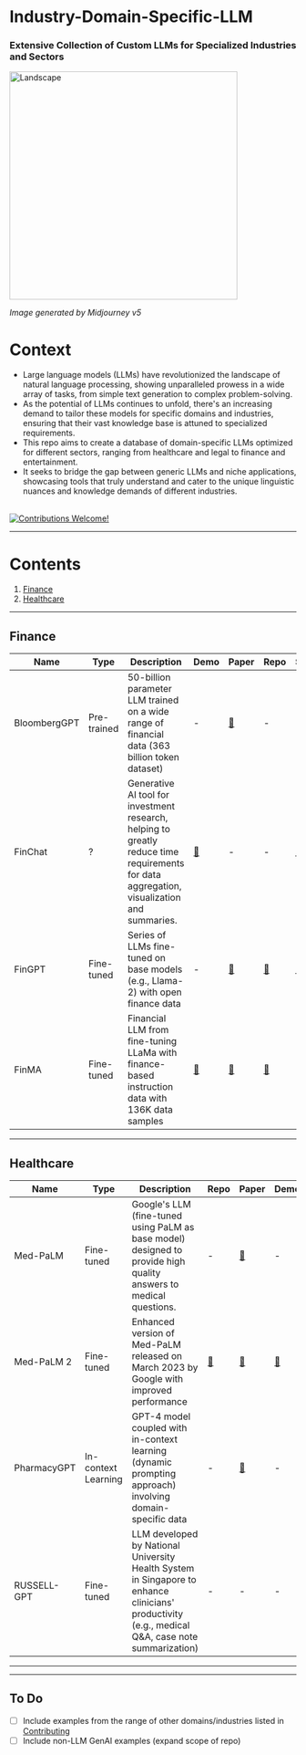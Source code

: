 # Industry-Domain-Specific-LLM
### Extensive Collection of Custom LLMs for Specialized Industries and Sectors


<img src="./assets/landscape_midjourney.png" alt="Landscape" width="400"/>  

*Image generated by Midjourney v5*

# Context
- Large language models (LLMs) have revolutionized the landscape of natural language processing, showing unparalleled prowess in a wide array of tasks, from simple text generation to complex problem-solving. 
- As the potential of LLMs continues to unfold, there's an increasing demand to tailor these models for specific domains and industries, ensuring that their vast knowledge base is attuned to specialized requirements. 
- This repo aims to create a database of domain-specific LLMs optimized for different sectors, ranging from healthcare and legal to finance and entertainment. 
- It seeks to bridge the gap between generic LLMs and niche applications, showcasing tools that truly understand and cater to the unique linguistic nuances and knowledge demands of different industries.
<br><br>

[![Contributions Welcome!](https://img.shields.io/badge/Contributions-Welcome-brightgreen?style=for-the-badge)](./CONTRIBUTING.md)

___

# Contents
1. [Finance](#finance)
2. [Healthcare](#healthcare)
<!-- 3. [Telecommunications](#telco) -->

___
<a name="finance"></a>
## Finance
| Name | Type | Description | Demo | Paper | Repo | Site |
| --- | --- | --- | --- | --- | --- | --- |
| BloombergGPT | Pre-trained | 50-billion parameter LLM trained on a wide range of financial data (363 billion token dataset) | - | [:link:](https://arxiv.org/abs/2303.17564) | - | - |
| FinChat | ? | Generative AI tool for investment research, helping to greatly reduce time requirements for data aggregation, visualization and summaries. | [:link:](https://www.youtube.com/watch?v=jPP-oYhQ3S0&ab_channel=BradenDennis) | -  | - | [:link:](https://finchat.io/) |
| FinGPT | Fine-tuned | Series of LLMs fine-tuned on base models (e.g., Llama-2) with open finance data | - | [:link:](https://arxiv.org/abs/2306.06031)  | [:link:](https://github.com/AI4Finance-Foundation/FinGPT) | [:link:](https://website.com) |
| FinMA | Fine-tuned | Financial LLM from fine-tuning LLaMa with finance-based instruction data with 136K data samples| [:link:](https://huggingface.co/ChanceFocus/finma-7b-nlp) | [:link:](https://arxiv.org/abs/2306.05443)  | [:link:](https://github.com/chancefocus/PIXIU) | - |


___
<a name="healthcare"></a>
## Healthcare
| Name | Type | Description | Repo | Paper | Demo | Site |
| --- | --- | --- | --- | --- | --- | --- |
| Med-PaLM | Fine-tuned | Google's LLM (fine-tuned using PaLM as base model) designed to provide high quality answers to medical questions. | - | [:link:](https://www.nature.com/articles/s41586-023-06291-2)  | - | [:link:](https://sites.research.google/med-palm/) |
| Med-PaLM 2 | Fine-tuned | Enhanced version of Med-PaLM released on March 2023 by Google with improved performance | [:link:](https://www.youtube.com/watch?v=3Ud-BMOCkDI&ab_channel=Google) | [:link:](https://arxiv.org/pdf/2305.09617.pdf)  | [:link:](https://repo.com) | [:link:](https://cloud.google.com/blog/topics/healthcare-life-sciences/sharing-google-med-palm-2-medical-large-language-model) |
| PharmacyGPT | In-context Learning | GPT-4 model coupled with in-context learning (dynamic prompting approach) involving domain-specific data | - | [:link:](https://arxiv.org/abs/2307.10432)  | - | - |
| RUSSELL-GPT | Fine-tuned | LLM developed by National University Health System in Singapore to enhance clinicians' productivity (e.g., medical Q&A, case note summarization) | - | - | - | [:link:](https://www.nuhsplus.edu.sg/article/ai-healthcare-in-nuhs-receives-boost-from-supercomputer) |


___
<!-- <a name="telco"></a>
## Telecommunications
| Name | Type | Description | Repo | Paper | Demo | Site |
| --- | --- | --- | --- | --- | --- | --- |
| China Telecom : But does not seem like telco specific, as it is launched by its cloud unit instead | ?Pre-trained | Brief info | [:link:](https://demo.com) | [:link:](https://paper.com)  | [:link:](https://repo.com) | [:link:](https://www.scmp.com/tech/big-tech/article/3218692/state-run-china-telecom-unveils-own-chatgpt-service-joining-generative-ai-competition-baidu-and) | -->


<!-- Copy the following string to create a new entry! -->
<!-- | Name of LLM | Model Type (e.g., Fine-tuned) | Brief info | [:link:](https://demo.com) | [:link:](https://paper.com)  | [:link:](https://repo.com) | [:link:](https://website.com) | -->

___

## To Do
- [ ] Include examples from the range of other domains/industries listed in [Contributing](./CONTRIBUTING.md)
- [ ] Include non-LLM GenAI examples (expand scope of repo)
